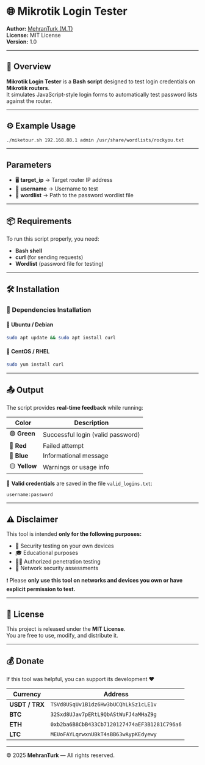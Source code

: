 # 🌐 Mikrotik Login Tester

**Author:** [MehranTurk (M.T)](https://github.com/MehranTurk)  
**License:** MIT License  
**Version:** 1.0  

---

## 🧩 Overview

**Mikrotik Login Tester** is a **Bash script** designed to test login credentials on **Mikrotik routers**.  
It simulates JavaScript-style login forms to automatically test password lists against the router.

---

## ⚙️ Example Usage

```bash
./miketour.sh 192.168.88.1 admin /usr/share/wordlists/rockyou.txt
```

---

## Parameters

- 🖥️ **target_ip** → Target router IP address
- 👤 **username** → Username to test
- 📂 **wordlist** → Path to the password wordlist file

---

## 📦 Requirements

To run this script properly, you need:

- **Bash shell**
- **curl** (for sending requests)
- **Wordlist** (password file for testing)

---

## 🛠️ Installation

### 🔧 Dependencies Installation

#### 🐧 Ubuntu / Debian

```bash
sudo apt update && sudo apt install curl
```

#### 🔴 CentOS / RHEL

```bash
sudo yum install curl
```

---

## 📤 Output

The script provides **real-time feedback** while running:

| Color | Description |
|--------|-------------|
| 🟢 **Green** | Successful login (valid password) |
| 🔴 **Red** | Failed attempt |
| 🔵 **Blue** | Informational message |
| 🟡 **Yellow** | Warnings or usage info |

📝 **Valid credentials** are saved in the file `valid_logins.txt`:

```
username:password
```

---

## ⚠️ Disclaimer

This tool is intended **only for the following purposes:**

- 🔐 Security testing on your own devices
- 🎓 Educational purposes
- 🧑‍💻 Authorized penetration testing
- 🧱 Network security assessments

❗ Please **only use this tool on networks and devices you own or have explicit permission to test.**

---

## 📜 License

This project is released under the **MIT License**.  
You are free to use, modify, and distribute it.

---

## 💰 Donate

If this tool was helpful, you can support its development ❤️

| Currency | Address |
|-----------|----------|
| **USDT / TRX** | `TSVd8USqUv1B1dz6Hw3bUCQhLkSz1cLE1v` |
| **BTC** | `32Sxd8UJav7pERtL9QbAStWuFJ4aMHaZ9g` |
| **ETH** | `0xb2ba6B8CbB433Cb7120127474aEF3B1281C796a6` |
| **LTC** | `MEUoFAYLqrwxnUBkT4sBB63wAypKEdyewy` |

---

© 2025 **MehranTurk** — All rights reserved.
